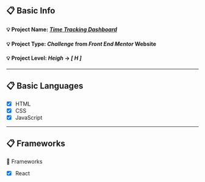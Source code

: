 ## :clipboard: Basic Info
   #### :bulb: Project Name: [***Time Tracking Dashboard***](https://a7m3d000.github.io/H--Time-Tracking-Dashboard/)
   #### :bulb: Project Type: ***Challenge*** from ***Front End Mentor*** Website 
   #### :bulb: Project Level: ***Heigh*** -> ***[ H ]***

---

## :clipboard: Basic Languages
 - [x] HTML
 - [x] CSS
 - [x] JavaScript

---

## :clipboard: Frameworks
 :pushpin: Frameworks
   - [x] React

